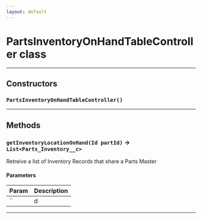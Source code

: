 ```yaml
---
layout: default
---
```

# PartsInventoryOnHandTableController class
---
## Constructors
### `PartsInventoryOnHandTableController()`
---
## Methods
### `getInventoryLocationOnHand(Id partId)` → `List<Parts_Inventory__c>`

 Retreive a list of Inventory Records that share a Parts Master

#### Parameters
|Param|Description|
|-----|-----------|
|`` | d |

---
